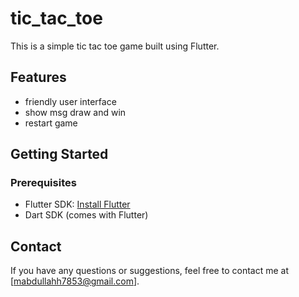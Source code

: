 # tic_tac_toe

This is a simple tic tac toe game built using Flutter. 

## Features

- friendly user interface
- show msg draw and win
- restart game


## Getting Started

### Prerequisites

- Flutter SDK: [Install Flutter](https://flutter.dev/docs/get-started/install)
- Dart SDK (comes with Flutter)


## Contact

If you have any questions or suggestions, feel free to contact me at [mabdullahh7853@gmail.com].
 
